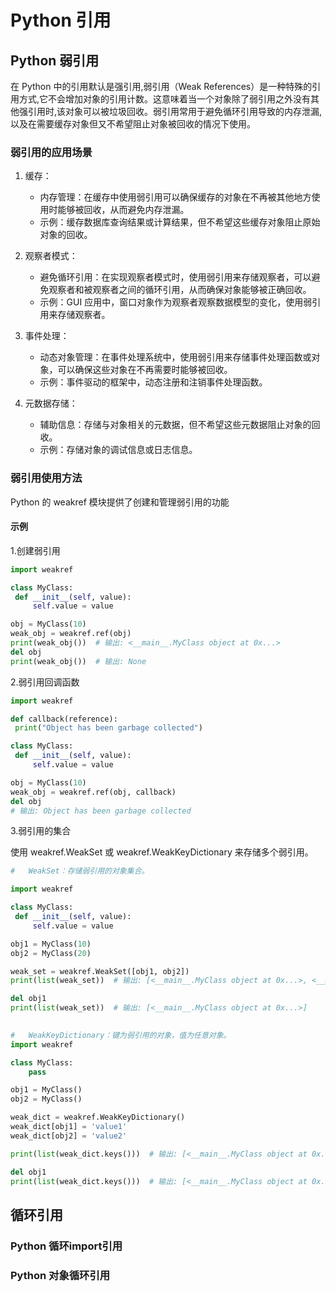# Python 引用

## Python 弱引用

在 Python 中的引用默认是强引用,弱引用（Weak References）是一种特殊的引用方式,它不会增加对象的引用计数。这意味着当一个对象除了弱引用之外没有其他强引用时,该对象可以被垃圾回收。弱引用常用于避免循环引用导致的内存泄漏,以及在需要缓存对象但又不希望阻止对象被回收的情况下使用。

### 弱引用的应用场景

1. 缓存：

   * 内存管理：在缓存中使用弱引用可以确保缓存的对象在不再被其他地方使用时能够被回收，从而避免内存泄漏。
   * 示例：缓存数据库查询结果或计算结果，但不希望这些缓存对象阻止原始对象的回收。

2. 观察者模式：

   * 避免循环引用：在实现观察者模式时，使用弱引用来存储观察者，可以避免观察者和被观察者之间的循环引用，从而确保对象能够被正确回收。
   * 示例：GUI 应用中，窗口对象作为观察者观察数据模型的变化，使用弱引用来存储观察者。

3. 事件处理：

   * 动态对象管理：在事件处理系统中，使用弱引用来存储事件处理函数或对象，可以确保这些对象在不再需要时能够被回收。
   * 示例：事件驱动的框架中，动态注册和注销事件处理函数。

4. 元数据存储：

   * 辅助信息：存储与对象相关的元数据，但不希望这些元数据阻止对象的回收。
   * 示例：存储对象的调试信息或日志信息。

### 弱引用使用方法

Python 的 weakref 模块提供了创建和管理弱引用的功能

#### 示例

1.创建弱引用
~~~python
import weakref

class MyClass:
 def __init__(self, value):
     self.value = value

obj = MyClass(10)
weak_obj = weakref.ref(obj)
print(weak_obj())  # 输出: <__main__.MyClass object at 0x...>
del obj
print(weak_obj())  # 输出: None
~~~ 

2.弱引用回调函数
~~~python
import weakref

def callback(reference):
 print("Object has been garbage collected")

class MyClass:
 def __init__(self, value):
     self.value = value

obj = MyClass(10)
weak_obj = weakref.ref(obj, callback)
del obj
# 输出: Object has been garbage collected
~~~


3.弱引用的集合

使用 weakref.WeakSet 或 weakref.WeakKeyDictionary 来存储多个弱引用。

~~~python
#   WeakSet：存储弱引用的对象集合。

import weakref

class MyClass:
 def __init__(self, value):
     self.value = value

obj1 = MyClass(10)
obj2 = MyClass(20)

weak_set = weakref.WeakSet([obj1, obj2])
print(list(weak_set))  # 输出: [<__main__.MyClass object at 0x...>, <__main__.MyClass object at 0x...>]

del obj1
print(list(weak_set))  # 输出: [<__main__.MyClass object at 0x...>]
     
~~~

~~~python
#   WeakKeyDictionary：键为弱引用的对象，值为任意对象。
import weakref

class MyClass:
    pass

obj1 = MyClass()
obj2 = MyClass()

weak_dict = weakref.WeakKeyDictionary()
weak_dict[obj1] = 'value1'
weak_dict[obj2] = 'value2'

print(list(weak_dict.keys()))  # 输出: [<__main__.MyClass object at 0x...>, <__main__.MyClass object at 0x...>]

del obj1
print(list(weak_dict.keys()))  # 输出: [<__main__.MyClass object at 0x...>]，因为 obj1 被删除，弱引用被移除

~~~

## 循环引用


### Python 循环import引用


### Python 对象循环引用

